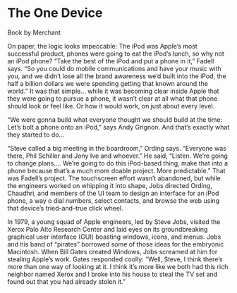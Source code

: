 # The One Device

Book by Merchant

On paper, the logic looks impeccable: The iPod was Apple’s most
successful product, phones were going to eat the iPod’s lunch, so why
not an iPod phone? “Take the best of the iPod and put a phone in it,”
Fadell says.  “So you could do mobile communications and have your
music with you, and we didn’t lose all the brand awareness we’d built
into the iPod, the half a billion dollars we were spending getting
that known around the world.” It was that simple... while it was
becoming clear inside Apple that they were going to pursue a phone, it
wasn’t clear at all what that phone should look or feel like. Or how
it would work, on just about every level.

“We were gonna build what everyone thought we should build at the
time: Let’s bolt a phone onto an iPod,” says Andy Grignon. And that’s
exactly what they started to do...

“Steve called a big meeting in the boardroom,” Ording says. “Everyone
was there, Phil Schiller and Jony Ive and whoever.” He said,
“Listen. We’re going to change plans.... We’re going to do this
iPod-based thing, make that into a phone because that’s a much more
doable project. More predictable.” That was Fadell’s project. The
touchscreen effort wasn’t abandoned, but while the engineers worked on
whipping it into shape, Jobs directed Ording, Chaudhri, and members of
the UI team to design an interface for an iPod phone, a way o dial
numbers, select contacts, and browse the web using that device’s
tried-and-true click wheel.

<a name='xerox'/>

In 1979, a young squad of Apple engineers, led by Steve Jobs, visited
the Xerox Palo Alto Research Center and laid eyes on its
groundbreaking graphical user interface (GUI) boasting windows, icons,
and menus. Jobs and his band of “pirates” borrowed some of those ideas
for the embryonic Macintosh. When Bill Gates created Windows, Jobs
screamed at him for stealing Apple’s work. Gates responded coolly:
“Well, Steve, I think there’s more than one way of looking at it. I
think it’s more like we both had this rich neighbor named Xerox and I
broke into his house to steal the TV set and found out that you had
already stolen it.”

